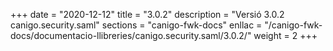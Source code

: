 +++
date        = "2020-12-12"
title       = "3.0.2"
description = "Versió 3.0.2 canigo.security.saml"
sections    = "canigo-fwk-docs"
enllac		= "/canigo-fwk-docs/documentacio-llibreries/canigo.security.saml/3.0.2/"
weight		= 2
+++
